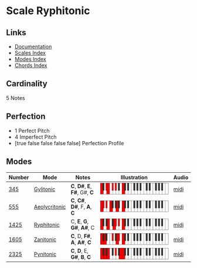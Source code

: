 # Scale Ryphitonic

## Links

- [Documentation](README.md)
- [Scales Index](Scales.md)
- [Modes Index](Modes.md)
- [Chords Index](Chords.md)

## Cardinality

5 Notes

## Perfection

- 1 Perfect Pitch
- 4 Imperfect Pitch
- [true false false false false] Perfection Profile

## Modes

| Number | Mode | Notes | Illustration | Audio |
|--------|------|-------|--------------|-------|
| [345](https://ianring.com/musictheory/scales/345) | [Gylitonic](ModeGylitonic.md) | **C**, **D#**, **E**, **F#**, G#, **C** | ![CNaturalGylitonic](ModeCNaturalGylitonic.png) | [midi](https://github.com/edipermadi/music/blob/main/docs/ModeCNaturalGylitonic.mid?raw=true) | 
| [555](https://ianring.com/musictheory/scales/555) | [Aeolycritonic](ModeAeolycritonic.md) | **C**, **C#**, **D#**, F, **A**, **C** | ![CNaturalAeolycritonic](ModeCNaturalAeolycritonic.png) | [midi](https://github.com/edipermadi/music/blob/main/docs/ModeCNaturalAeolycritonic.mid?raw=true) | 
| [1425](https://ianring.com/musictheory/scales/1425) | [Ryphitonic](ModeRyphitonic.md) | C, **E**, **G**, **G#**, **A#**, C | ![CNaturalRyphitonic](ModeCNaturalRyphitonic.png) | [midi](https://github.com/edipermadi/music/blob/main/docs/ModeCNaturalRyphitonic.mid?raw=true) | 
| [1605](https://ianring.com/musictheory/scales/1605) | [Zanitonic](ModeZanitonic.md) | **C**, D, **F#**, **A**, **A#**, **C** | ![CNaturalZanitonic](ModeCNaturalZanitonic.png) | [midi](https://github.com/edipermadi/music/blob/main/docs/ModeCNaturalZanitonic.mid?raw=true) | 
| [2325](https://ianring.com/musictheory/scales/2325) | [Pynitonic](ModePynitonic.md) | **C**, **D**, E, **G#**, **B**, **C** | ![CNaturalPynitonic](ModeCNaturalPynitonic.png) | [midi](https://github.com/edipermadi/music/blob/main/docs/ModeCNaturalPynitonic.mid?raw=true) | 
